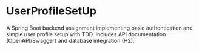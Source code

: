 # UserProfileSetUp
A Spring Boot backend assignment implementing basic authentication and simple user profile setup with TDD. Includes API documentation (OpenAPI/Swagger) and database integration (H2).
